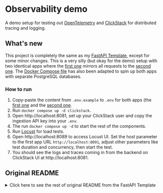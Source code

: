 # Observability demo

A demo setup for testing out [OpenTelemetry](https://opentelemetry.io) and
[ClickStack](https://clickhouse.com/use-cases/observability) for distributed tracing and logging.

## What's new

This project is completely the same as my [FastAPI Template](https://github.com/execreate/fastapi-template),
except for some minor changes. This is a very silly (but okay for the demo) setup with two identical apps where
the [first one](./one) mirrors all requests to the [second one](./two). The [Docker Compose file](./docker-compose.yml)
has also been adapted to spin up both apps with separate PostgreSQL databases.

### How to run

1. Copy-paste the content from `.env.example` to `.env` for both apps (the [first one](./one) and
   the [second one](./two).
2. Run `docker compose up -d clickstack`.
3. Open http://localhost:8081, set up your ClickStack user and copy the ingestion API key into your `.env`.
4. The run `docker compose up -d` to start the rest of the components.
5. Run [Locust](https://locust.io) for load tests.
6. Open http://localhost:8089 to access Locust UI. Set the host parameter to the first app URL `http://localhost:8091`,
   adjust other parameters like test duration and concurrency, then start the test.
7. You should see the logs and traces coming in from the backend on ClickStack UI at http://localhost:8081.

## Original README

<details>

<summary>Click here to see the rest of original README from the FastAPI Template</summary>

## Features overview

1. [uv](https://docs.astral.sh/uv/) for dependency management.
    - Run `uv sync --group=telemetry --group=load-testing` to install all deps.
2. Docker compose for local development and testing
    1. Make sure to create `.env` file before you start (refer to `.env.example`)
    2. First start the ClickStack service with `docker compose up -d clickstack`
    3. Open http://localhost:8081, set up your ClickStack user and copy the ingestion API key into your `.env`
    4. The run `docker compose up` to start the database and the app
    5. Optionally run [Locust](https://locust.io) for load tests (beware that the `locustfile.py` was vibe-coded!)
3. [SQL Alchemy](https://www.sqlalchemy.org) and [Alembic](https://alembic.sqlalchemy.org/en/latest/) for database
   operations
    - Go to the `app/` directory and run `alembic revision --autogenerate -m "my message"` to create a new migration
    - Run `alembic upgrade head` to apply the migration
    - Run `alembic downgrade -1` to revert the migration
4. Basic authentication for the documentation page
    - Simply showcasing how auth can be handled in a FastAPI app
    - The API endpoints themselves are not protected!
    - Access the docs page at http://localhost:8080/docs, default login credentials are `docs_user` and
      `simple_password`
5. CRUD operations generic class with pagination
    - Check out the [CRUD factory](app/db/crud/base.py) for more details
    - The [blog post example](app/db/crud/blog_post.py) is a good starting point to see
      it [in action](app/api/v1/blog_post.py)
6. Async testing suite with Pytest
    - Before running unit tests you must start the database with `docker compose up -d db`
    - Run `ENVIRONMENT=test uv run pytest` to run the tests
    - Having `ENVIRONMENT=test` in your env is pretty important here because it affects
      the [CRUD factory](app/db/crud/base.py) operations and database table
      names [the SQL Alchemy base class](app/db/base_class.py)
7. [ClickStack](https://clickhouse.com/use-cases/observability) integration for logs and metrics
    - Logs are already correlated with traces, so you get a nice overview of your backend operations
    - You must use [the logging setup](app/logging_setup.py) for your logs to be properly exported to the OTEL collector
    - In any given file you'd do `from logging_setup import setup_gunicorn_logging` and then
      `logger = setup_gunicorn_logging(__name__)`
    - Logs in this demo app are for demo purposes only, make sure to review them when coding your own logic

## Demo setup

1. Clone this app and copy-paste the content from `.env.example` to `.env`
2. Run `docker compose up -d clickstack`
3. Open http://localhost:8081, set up your ClickStack user and copy the ingestion API key into your `.env`
4. The run `docker compose up` to start the database and the app
5. Run [Locust](https://locust.io) for load tests (another reminder that the `locustfile.py` was vibe-coded, feel free
   to adapt it)
6. Open http://localhost:8089 to access Locust UI. Set the host parameter to the backend URL `http://localhost:8080`,
   adjust other parameters and start the test
7. You should see the logs and traces coming in from the backend on ClickStack UI at http://localhost:8081

## Project structure

Since all app code (except tests) lives inside `app/` folder, make sure to mark that directory as Sources Root in your
IDE.

Your imports should look like this:

```python
from core.config import settings
```

and NOT like this:

```python
# this will throw an error!
from app.core.config import settings
```

The Dockerfile is also configured to copy over only the `app/` folder.

## OpenTelemetry instrumentation

To include instrumentation for your new dependencies, you can use the `opentelemetry-bootstrap` command:

```shell
uv add --group telemetry $(opentelemetry-bootstrap -a requirements)
```

</details>
